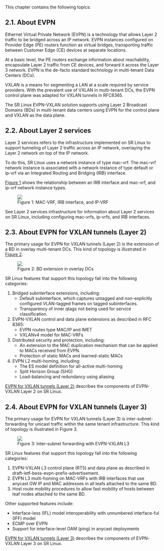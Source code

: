 This chapter contains the following topics:

## 2.1. About EVPN
Ethernet Virtual Private Network (EVPN) is a technology that allows Layer 2 traffic to be bridged across an IP network. EVPN instances configured on Provider Edge (PE) routers function as virtual bridges, transporting traffic between Customer Edge (CE) devices at separate locations.

At a basic level, the PE routers exchange information about reachability, encapsulate Layer 2 traffic from CE devices, and forward it across the Layer 3 network. EVPN is the de-facto standard technology in multi-tenant Data Centers (DCs).

VXLAN is a means for segmenting a LAN at a scale required by service providers. With the prevalent use of VXLAN in multi-tenant DCs, the EVPN control plane was adapted for VXLAN tunnels in RFC8365.

The SR Linux EVPN-VXLAN solution supports using Layer 2 Broadcast Domains (BDs) in multi-tenant data centers using EVPN for the control plane and VXLAN as the data plane.

## 2.2. About Layer 2 services
Layer 2 services refers to the infrastructure implemented on SR Linux to support tunneling of Layer 2 traffic across an IP network, overlaying the Layer 2 network on top of the IP network.

To do this, SR Linux uses a network instance of type mac-vrf. The mac-vrf network instance is associated with a network instance of type default or ip-vrf via an Integrated Routing and Bridging (IRB) interface.

[Figure 1](#fig1) shows the relationship between an IRB interface and mac-vrf, and ip-vrf network instance types.

<figure>
  <img id="fig1" src="https://infocenter.nokia.com/public/SRLINUX213R1A/topic/com.srlinux.evpnl2l3/html/graphics/l2-services.gif"/>
  <figcaption>Figure 1: MAC-VRF, IRB interface, and IP-VRF</figcaption>
</figure>

See Layer 2 services infrastructure for information about Layer 2 services on SR Linux, including configuring mac-vrfs, ip-vrfs, and IRB interfaces.

## 2.3. About EVPN for VXLAN tunnels (Layer 2)
The primary usage for EVPN for VXLAN tunnels (Layer 2) is the extension of a BD in overlay multi-tenant DCs. This kind of topology is illustrated in [Figure 2](#fig2).

<figure>
  <img id="fig2" src="https://infocenter.nokia.com/public/SRLINUX213R1A/topic/com.srlinux.evpnl2l3/html/graphics/sw4052.gif"/>
  <figcaption>Figure 2: BD extension in overlay DCs</figcaption>
</figure>


SR Linux features that support this topology fall into the following categories:

1. Bridged subinterface extensions, including:
    * Default subinterface, which captures untagged and non-explicitly configured VLAN-tagged frames on tagged subinterfaces.
    * Transparency of inner qtags not being used for service classification.
2. EVPN-VXLAN control and data plane extensions as described in RFC 8365:
    * EVPN routes type MAC/IP and IMET
    * VXLANv4 model for MAC-VRFs
3. Distributed security and protection, including:
    * An extension to the MAC duplication mechanism that can be applied to MACs received from EVPN.
    * Protection of static MACs and learned-static MACs
4. EVPN L2 multi-homing, including:
    * The ES model definition for all-active multi-homing
    * Split Horizon Group (SHG)
    * Load-balancing and redundancy using aliasing

[EVPN for VXLAN tunnels (Layer 2)](5-evpn-for-vxlan-tunnels-layer-2.md) describes the components of EVPN-VXLAN Layer 2 on SR Linux.

## 2.4. About EVPN for VXLAN tunnels (Layer 3)
The primary usage for EVPN for VXLAN tunnels (Layer 3) is inter-subnet-forwarding for unicast traffic within the same tenant infrastructure. This kind of topology is illustrated in Figure 3.

<figure>
  <img id="fig2" src="https://infocenter.nokia.com/public/SRLINUX213R1A/topic/com.srlinux.evpnl2l3/html/graphics/sw4060.gif"/>
  <figcaption>Figure 3: Inter-subnet forwarding with EVPN-VXLAN L3</figcaption>
</figure>


SR Linux features that support this topology fall into the following categories:

1. EVPN-VXLAN L3 control plane (RT5) and data plane as described in draft-ietf-bess-evpn-prefix-advertisement.
2. EVPN L3 multi-homing on MAC-VRFs with IRB interfaces that use anycast GW IP and MAC addresses in all leafs attached to the same BD.
3. Host route mobility procedures to allow fast mobility of hosts between leaf nodes attached to the same BD.

Other supported features include:

* Interface-less (IFL) model interoperability with unnumbered interface-ful (IFF) model
* ECMP over EVPN
* Support for interface-level OAM (ping) in anycast deployments

[EVPN for VXLAN tunnels (Layer 3)](6-evpn-for-vxlan-tunnels-layer-3.md) describes the components of EVPN-VXLAN Layer 3 on SR Linux.